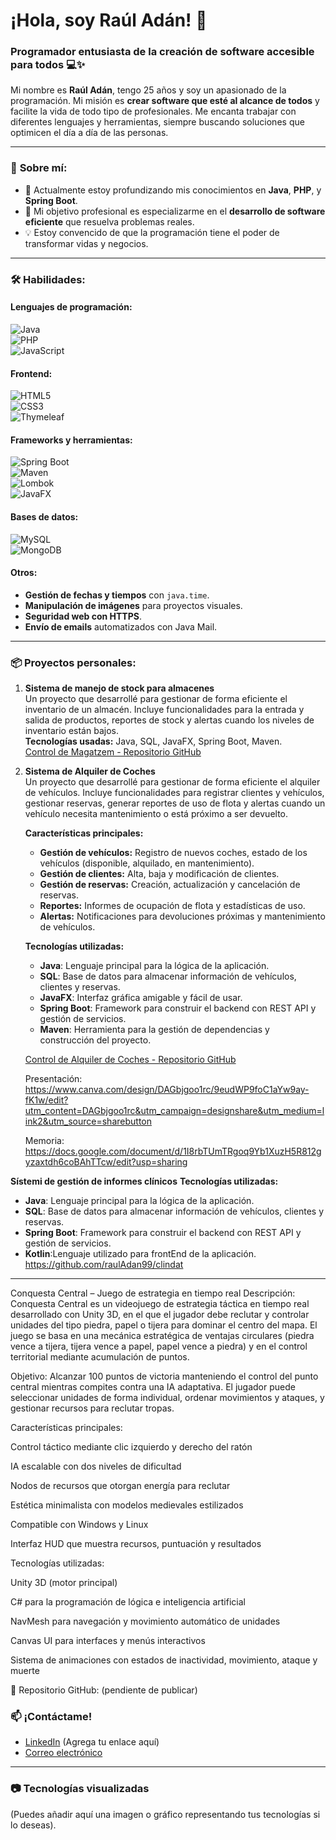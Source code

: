 # ¡Hola, soy Raúl Adán! 👋  

### Programador entusiasta de la creación de software accesible para todos 💻✨  

Mi nombre es **Raúl Adán**, tengo 25 años y soy un apasionado de la programación. Mi misión es **crear software que esté al alcance de todos** y facilite la vida de todo tipo de profesionales. Me encanta trabajar con diferentes lenguajes y herramientas, siempre buscando soluciones que optimicen el día a día de las personas.

---

### 🚀 **Sobre mí:**  
- 🌱 Actualmente estoy profundizando mis conocimientos en **Java**, **PHP**, y **Spring Boot**.  
- 🎯 Mi objetivo profesional es especializarme en el **desarrollo de software eficiente** que resuelva problemas reales.  
- 💡 Estoy convencido de que la programación tiene el poder de transformar vidas y negocios.  

---

### 🛠️ **Habilidades:**  

#### **Lenguajes de programación:**  
![Java](https://img.shields.io/badge/Java-ED8B00?style=for-the-badge&logo=java&logoColor=white)  
![PHP](https://img.shields.io/badge/PHP-777BB4?style=for-the-badge&logo=php&logoColor=white)  
![JavaScript](https://img.shields.io/badge/JavaScript-F7DF1E?style=for-the-badge&logo=javascript&logoColor=black)  

#### **Frontend:**  
![HTML5](https://img.shields.io/badge/HTML5-E34F26?style=for-the-badge&logo=html5&logoColor=white)  
![CSS3](https://img.shields.io/badge/CSS3-1572B6?style=for-the-badge&logo=css3&logoColor=white)  
![Thymeleaf](https://img.shields.io/badge/Thymeleaf-005F0F?style=for-the-badge&logo=thymeleaf&logoColor=white)

#### **Frameworks y herramientas:**  
![Spring Boot](https://img.shields.io/badge/Spring_Boot-6DB33F?style=for-the-badge&logo=spring-boot&logoColor=white)  
![Maven](https://img.shields.io/badge/Maven-C71A36?style=for-the-badge&logo=apache-maven&logoColor=white)  
![Lombok](https://img.shields.io/badge/Lombok-FF0000?style=for-the-badge&logoColor=white)  
![JavaFX](https://img.shields.io/badge/JavaFX-4B8BBE?style=for-the-badge&logoColor=white)

#### **Bases de datos:**  
![MySQL](https://img.shields.io/badge/MySQL-4479A1?style=for-the-badge&logo=mysql&logoColor=white)  
![MongoDB](https://img.shields.io/badge/MongoDB-47A248?style=for-the-badge&logo=mongodb&logoColor=white)

#### **Otros:**  
- **Gestión de fechas y tiempos** con `java.time`.  
- **Manipulación de imágenes** para proyectos visuales.  
- **Seguridad web con HTTPS**.  
- **Envío de emails** automatizados con Java Mail.

---

### 📦 **Proyectos personales:**  

1. **Sistema de manejo de stock para almacenes**  
   Un proyecto que desarrollé para gestionar de forma eficiente el inventario de un almacén. Incluye funcionalidades para la entrada y salida de productos, reportes de stock y alertas cuando los niveles de inventario están bajos.  
   **Tecnologías usadas:** Java, SQL, JavaFX, Spring Boot, Maven.  
   [Control de Magatzem - Repositorio GitHub](https://github.com/raulAdan99/ControlDeMagatzem.git)  

2. **Sistema de Alquiler de Coches**  
   Un proyecto que desarrollé para gestionar de forma eficiente el alquiler de vehículos. Incluye funcionalidades para registrar clientes y vehículos, gestionar reservas, generar reportes de uso de flota y alertas cuando un vehículo necesita mantenimiento o está próximo a ser devuelto.

   **Características principales:**  
   - **Gestión de vehículos:** Registro de nuevos coches, estado de los vehículos (disponible, alquilado, en mantenimiento).  
   - **Gestión de clientes:** Alta, baja y modificación de clientes.  
   - **Gestión de reservas:** Creación, actualización y cancelación de reservas.  
   - **Reportes:** Informes de ocupación de flota y estadísticas de uso.  
   - **Alertas:** Notificaciones para devoluciones próximas y mantenimiento de vehículos.

   **Tecnologías utilizadas:**  
   - **Java**: Lenguaje principal para la lógica de la aplicación.  
   - **SQL**: Base de datos para almacenar información de vehículos, clientes y reservas.  
   - **JavaFX**: Interfaz gráfica amigable y fácil de usar.  
   - **Spring Boot**: Framework para construir el backend con REST API y gestión de servicios.  
   - **Maven**: Herramienta para la gestión de dependencias y construcción del proyecto.  

   [Control de Alquiler de Coches - Repositorio GitHub](https://github.com/raulAdan99/ranaredb.git)

   Presentación: https://www.canva.com/design/DAGbjgoo1rc/9eudWP9foC1aYw9ay-fK1w/edit?utm_content=DAGbjgoo1rc&utm_campaign=designshare&utm_medium=link2&utm_source=sharebutton
   
   Memoria: https://docs.google.com/document/d/1I8rbTUmTRgoq9Yb1XuzH5R812gyzaxtdh6coBAhTTcw/edit?usp=sharing

**Sístemi de gestión de informes clínicos**
   **Tecnologías utilizadas:**
   
   - **Java**: Lenguaje principal para la lógica de la aplicación.  
   - **SQL**: Base de datos para almacenar información de vehículos, clientes y reservas.  
   - **Spring Boot**: Framework para construir el backend con REST API y gestión de servicios.
   - **Kotlin**:Lenguaje utilizado para frontEnd de la aplicación.
   https://github.com/raulAdan99/clindat
---

 Conquesta Central – Juego de estrategia en tiempo real
Descripción:
Conquesta Central es un videojuego de estrategia táctica en tiempo real desarrollado con Unity 3D, en el que el jugador debe reclutar y controlar unidades del tipo piedra, papel o tijera para dominar el centro del mapa. El juego se basa en una mecánica estratégica de ventajas circulares (piedra vence a tijera, tijera vence a papel, papel vence a piedra) y en el control territorial mediante acumulación de puntos.

Objetivo:
Alcanzar 100 puntos de victoria manteniendo el control del punto central mientras compites contra una IA adaptativa. El jugador puede seleccionar unidades de forma individual, ordenar movimientos y ataques, y gestionar recursos para reclutar tropas.

Características principales:

Control táctico mediante clic izquierdo y derecho del ratón

IA escalable con dos niveles de dificultad

Nodos de recursos que otorgan energía para reclutar

Estética minimalista con modelos medievales estilizados

Compatible con Windows y Linux

Interfaz HUD que muestra recursos, puntuación y resultados

Tecnologías utilizadas:

Unity 3D (motor principal)

C# para la programación de lógica e inteligencia artificial

NavMesh para navegación y movimiento automático de unidades

Canvas UI para interfaces y menús interactivos

Sistema de animaciones con estados de inactividad, movimiento, ataque y muerte

🔗 Repositorio GitHub: (pendiente de publicar)
### 📫 **¡Contáctame!**  
- [LinkedIn](https://www.linkedin.com/) (Agrega tu enlace aquí)  
- [Correo electrónico](mailto:rauladan99@gmail.com)  

---

### 📷 **Tecnologías visualizadas**  
(Puedes añadir aquí una imagen o gráfico representando tus tecnologías si lo deseas).
